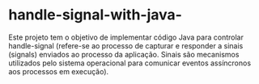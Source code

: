 # handle-signal-with-java-
Este projeto tem o objetivo de implementar código Java para controlar handle-signal (refere-se ao processo de capturar e responder a sinais (signals) enviados ao processo da aplicação. Sinais são mecanismos utilizados pelo sistema operacional para comunicar eventos assíncronos aos processos em execução).
